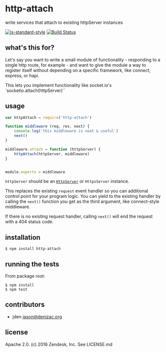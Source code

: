 # http-attach
write services that attach to existing httpServer instances

[![js-standard-style](https://cdn.rawgit.com/feross/standard/master/badge.svg)](https://github.com/feross/standard)
[![Build Status](https://travis-ci.org/zendesk/node-http-attach.svg?branch=master)](https://travis-ci.org/zendesk/radar)


## what's this for?
Let's say you want to write a small module of functionality - responding to a single http route, for example - and want to give the module a way to register itself without depending on a specific framework, like connect, express, or hapi.

This lets you implement functionality like socket.io's `socketio.attach(httpServer)``


## usage
```js
var httpAttach = require('http-attach')

function middleware (req, res, next) {
    console.log('this middleware is neat & useful')
    next()
}

middleware.attach = function (httpServer) {
    httpAttach(httpServer, middleware)
}


module.exports = middleware
```

`httpServer` should be an [`HttpServer`](https://nodejs.org/api/http.html#http_class_http_server) or `HttpsServer` instance.

This replaces the existing `request` event handler so you can additional control point for your program logic. You can yield to the existing handler by calling the `next()` function you get as the third argument, like connect-style middleware.

If there is no existing request handler, calling `next()` will end the request with a 404 status code.


## installation

    $ npm install http-attach


## running the tests

From package root:

    $ npm install
    $ npm test


## contributors

- jden <jason@denizac.org>


## license

Apache 2.0. (c) 2016 Zendesk, Inc. See LICENSE.md
